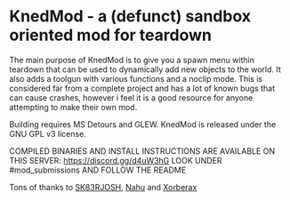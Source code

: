 # KnedMod - a (defunct) sandbox oriented mod for teardown

The main purpose of KnedMod is to give you a spawn menu within teardown that can be used to dynamically add new objects to the world. 
It also adds a toolgun with various functions and a noclip mode.
This is considered far from a complete project and has a lot of known bugs that can cause crashes, however i feel it is a good resource for anyone attempting to make their own mod. 

Building requires MS Detours and GLEW. KnedMod is released under the GNU GPL v3 license.

COMPILED BINARIES AND INSTALL INSTRUCTIONS ARE AVAILABLE ON THIS SERVER: https://discord.gg/d4uW3hG
LOOK UNDER #mod_submissions AND FOLLOW THE README

Tons of thanks to [SK83RJOSH](https://github.com/SK83RJOSH), [Nahu](https://github.com/nxhu64) and [Xorberax](https://github.com/ss-gnalvesteffer)
